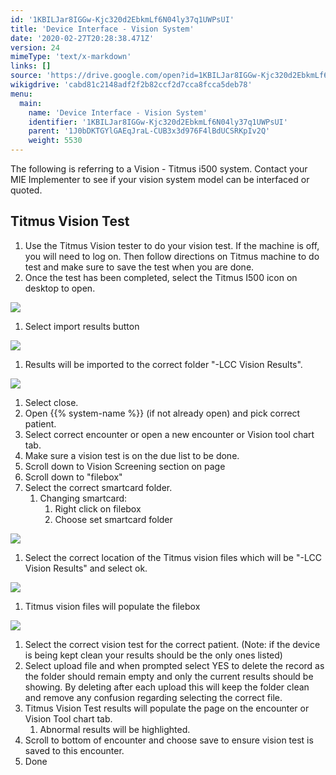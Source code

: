 ```yaml
---
id: '1KBILJar8IGGw-Kjc320d2EbkmLf6N04ly37q1UWPsUI'
title: 'Device Interface - Vision System'
date: '2020-02-27T20:28:38.471Z'
version: 24
mimeType: 'text/x-markdown'
links: []
source: 'https://drive.google.com/open?id=1KBILJar8IGGw-Kjc320d2EbkmLf6N04ly37q1UWPsUI'
wikigdrive: 'cabd81c2148adf2f2b82ccf2d7cca8fcca5deb78'
menu:
  main:
    name: 'Device Interface - Vision System'
    identifier: '1KBILJar8IGGw-Kjc320d2EbkmLf6N04ly37q1UWPsUI'
    parent: '1J0bDKTGYlGAEqJraL-CUB3x3d976F4lBdUCSRKpIv2Q'
    weight: 5530
---
```

The following is referring to a Vision - Titmus i500 system. Contact your MIE Implementer to see if your vision system model can be interfaced or quoted.
  
## Titmus Vision Test  

1. Use the Titmus Vision tester to do your vision test. If the machine is off, you will need to log on. Then follow directions on Titmus machine to do test and make sure to save the test when you are done.
2. Once the test has been completed, select the Titmus I500 icon on desktop to open.
  
![](../device-interface-vision-system.assets/100000000000003F0000003351876C0195D602C2.png)  

1. Select import results button
  
![](../device-interface-vision-system.assets/1000000000000201000000D059933DC9650B2B1C.png)  

1. Results will be imported to the correct folder "-LCC Vision Results".
  
![](../device-interface-vision-system.assets/10000000000001FB000000CC949AED50BCDD3AE2.png)  

1. Select close.
2. Open {{% system-name %}} (if not already open) and pick correct patient.
3. Select correct encounter or open a new encounter or Vision tool chart tab.
4. Make sure a vision test is on the due list to be done.
5. Scroll down to Vision Screening section on page
6. Scroll down to "filebox"
7. Select the correct smartcard folder.
   1. Changing smartcard:
      1. Right click on filebox
      2. Choose set smartcard folder
  
![](../device-interface-vision-system.assets/10000000000000B600000104C4F84B3EB8F0AEB1.png)  

1. Select the correct location of the Titmus vision files which will be "-LCC Vision Results" and select ok.
  
![](../device-interface-vision-system.assets/100000000000014300000148CC459B28F94A7A84.png)  

1. Titmus vision files will populate the filebox
  
![](../device-interface-vision-system.assets/10000000000002A3000000EBB48DEB3B2E7D3216.png)  

1. Select the correct vision test for the correct patient. (Note: if the device is being kept clean your results should be the only ones listed)
2. Select upload file and when prompted select YES to delete the record as the folder should remain empty and only the current results should be showing. By deleting after each upload this will keep the folder clean and remove any confusion regarding selecting the correct file.
3. Titmus Vision Test results will populate the page on the encounter or Vision Tool chart tab.
   1. Abnormal results will be highlighted.
1. Scroll to bottom of encounter and choose save to ensure vision test is saved to this encounter.
2. Done
